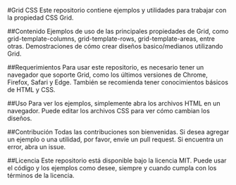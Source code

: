#Grid CSS
Este repositorio contiene ejemplos y utilidades para trabajar con la propiedad CSS Grid.

##Contenido
Ejemplos de uso de las principales propiedades de Grid, como grid-template-columns, grid-template-rows, grid-template-areas, entre otras.
Demostraciones de cómo crear diseños basico/medianos utilizando Grid.

##Requerimientos
Para usar este repositorio, es necesario tener un navegador que soporte Grid, como los últimos versiones de Chrome, Firefox, Safari y Edge. También se recomienda tener conocimientos básicos de HTML y CSS.

##Uso
Para ver los ejemplos, simplemente abra los archivos HTML en un navegador. Puede editar los archivos CSS para ver cómo cambian los diseños.

##Contribución
Todas las contribuciones son bienvenidas. Si desea agregar un ejemplo o una utilidad, por favor, envíe un pull request. Si encuentra un error, abra un issue.

##Licencia
Este repositorio está disponible bajo la licencia MIT. Puede usar el código y los ejemplos como desee, siempre y cuando cumpla con los términos de la licencia.

